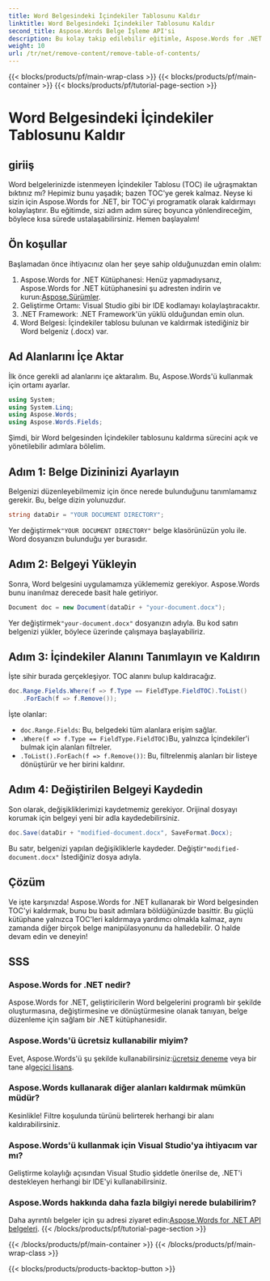 ```yaml
---
title: Word Belgesindeki İçindekiler Tablosunu Kaldır
linktitle: Word Belgesindeki İçindekiler Tablosunu Kaldır
second_title: Aspose.Words Belge İşleme API'si
description: Bu kolay takip edilebilir eğitimle, Aspose.Words for .NET'i kullanarak Word belgelerindeki İçindekiler Tablosu'nun (TOC) nasıl kaldırılacağını öğrenin.
weight: 10
url: /tr/net/remove-content/remove-table-of-contents/
---
```


{{< blocks/products/pf/main-wrap-class >}}
{{< blocks/products/pf/main-container >}}
{{< blocks/products/pf/tutorial-page-section >}}

# Word Belgesindeki İçindekiler Tablosunu Kaldır

## giriiş

Word belgelerinizde istenmeyen İçindekiler Tablosu (TOC) ile uğraşmaktan bıktınız mı? Hepimiz bunu yaşadık; bazen TOC'ye gerek kalmaz. Neyse ki sizin için Aspose.Words for .NET, bir TOC'yi programatik olarak kaldırmayı kolaylaştırır. Bu eğitimde, sizi adım adım süreç boyunca yönlendireceğim, böylece kısa sürede ustalaşabilirsiniz. Hemen başlayalım!

## Ön koşullar

Başlamadan önce ihtiyacınız olan her şeye sahip olduğunuzdan emin olalım:

1.  Aspose.Words for .NET Kütüphanesi: Henüz yapmadıysanız, Aspose.Words for .NET kütüphanesini şu adresten indirin ve kurun:[Aspose.Sürümler](https://releases.aspose.com/words/net/).
2. Geliştirme Ortamı: Visual Studio gibi bir IDE kodlamayı kolaylaştıracaktır.
3. .NET Framework: .NET Framework'ün yüklü olduğundan emin olun.
4. Word Belgesi: İçindekiler tablosu bulunan ve kaldırmak istediğiniz bir Word belgeniz (.docx) var.

## Ad Alanlarını İçe Aktar

İlk önce gerekli ad alanlarını içe aktaralım. Bu, Aspose.Words'ü kullanmak için ortamı ayarlar.

```csharp
using System;
using System.Linq;
using Aspose.Words;
using Aspose.Words.Fields;
```

Şimdi, bir Word belgesinden İçindekiler tablosunu kaldırma sürecini açık ve yönetilebilir adımlara bölelim.

## Adım 1: Belge Dizininizi Ayarlayın

Belgenizi düzenleyebilmemiz için önce nerede bulunduğunu tanımlamamız gerekir. Bu, belge dizin yolunuzdur.

```csharp
string dataDir = "YOUR DOCUMENT DIRECTORY";
```

 Yer değiştirmek`"YOUR DOCUMENT DIRECTORY"` belge klasörünüzün yolu ile. Word dosyanızın bulunduğu yer burasıdır.

## Adım 2: Belgeyi Yükleyin

Sonra, Word belgesini uygulamamıza yüklememiz gerekiyor. Aspose.Words bunu inanılmaz derecede basit hale getiriyor.

```csharp
Document doc = new Document(dataDir + "your-document.docx");
```

 Yer değiştirmek`"your-document.docx"` dosyanızın adıyla. Bu kod satırı belgenizi yükler, böylece üzerinde çalışmaya başlayabiliriz.

## Adım 3: İçindekiler Alanını Tanımlayın ve Kaldırın

İşte sihir burada gerçekleşiyor. TOC alanını bulup kaldıracağız.

```csharp
doc.Range.Fields.Where(f => f.Type == FieldType.FieldTOC).ToList()
    .ForEach(f => f.Remove());
```

İşte olanlar:
- `doc.Range.Fields`: Bu, belgedeki tüm alanlara erişim sağlar.
- `.Where(f => f.Type == FieldType.FieldTOC)`Bu, yalnızca İçindekiler'i bulmak için alanları filtreler.
- `.ToList().ForEach(f => f.Remove())`: Bu, filtrelenmiş alanları bir listeye dönüştürür ve her birini kaldırır.

## Adım 4: Değiştirilen Belgeyi Kaydedin

Son olarak, değişikliklerimizi kaydetmemiz gerekiyor. Orijinal dosyayı korumak için belgeyi yeni bir adla kaydedebilirsiniz.

```csharp
doc.Save(dataDir + "modified-document.docx", SaveFormat.Docx);
```

 Bu satır, belgenizi yapılan değişikliklerle kaydeder. Değiştir`"modified-document.docx"` İstediğiniz dosya adıyla.

## Çözüm

Ve işte karşınızda! Aspose.Words for .NET kullanarak bir Word belgesinden TOC'yi kaldırmak, bunu bu basit adımlara böldüğünüzde basittir. Bu güçlü kütüphane yalnızca TOC'leri kaldırmaya yardımcı olmakla kalmaz, aynı zamanda diğer birçok belge manipülasyonunu da halledebilir. O halde devam edin ve deneyin!

## SSS

### Aspose.Words for .NET nedir?

Aspose.Words for .NET, geliştiricilerin Word belgelerini programlı bir şekilde oluşturmasına, değiştirmesine ve dönüştürmesine olanak tanıyan, belge düzenleme için sağlam bir .NET kütüphanesidir.

### Aspose.Words'ü ücretsiz kullanabilir miyim?

 Evet, Aspose.Words'ü şu şekilde kullanabilirsiniz:[ücretsiz deneme](https://releases.aspose.com/) veya bir tane al[geçici lisans](https://purchase.aspose.com/temporary-license/).

### Aspose.Words kullanarak diğer alanları kaldırmak mümkün müdür?

Kesinlikle! Filtre koşulunda türünü belirterek herhangi bir alanı kaldırabilirsiniz.

### Aspose.Words'ü kullanmak için Visual Studio'ya ihtiyacım var mı?

Geliştirme kolaylığı açısından Visual Studio şiddetle önerilse de, .NET'i destekleyen herhangi bir IDE'yi kullanabilirsiniz.

### Aspose.Words hakkında daha fazla bilgiyi nerede bulabilirim?

 Daha ayrıntılı belgeler için şu adresi ziyaret edin:[Aspose.Words for .NET API belgeleri](https://reference.aspose.com/words/net/).
{{< /blocks/products/pf/tutorial-page-section >}}

{{< /blocks/products/pf/main-container >}}
{{< /blocks/products/pf/main-wrap-class >}}

{{< blocks/products/products-backtop-button >}}
